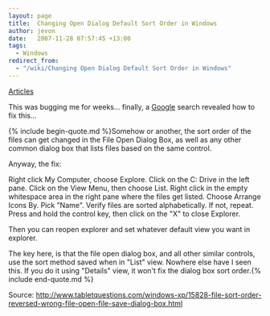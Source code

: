 ```yaml
---
layout: page
title:  Changing Open Dialog Default Sort Order in Windows
author: jevon
date:   2007-11-28 07:57:45 +13:00
tags:
  - Windows
redirect_from:
  - "/wiki/Changing Open Dialog Default Sort Order in Windows"
---
```


[Articles](Articles.md)

This was bugging me for weeks... finally, a [Google](google.md) search revealed how to fix this...

{% include begin-quote.md %}Somehow or another, the sort order of the files can get changed in the File Open Dialog Box, as well as any other common dialog box that lists files based on the same control.

Anyway, the fix:

Right click My Computer, choose Explore.
Click on the C: Drive in the left pane.
Click on the View Menu, then choose List.
Right click in the empty whitespace area in the right pane where the
files get listed.
Choose Arrange Icons By.
Pick "Name".
Verify files are sorted alphabetically. If not, repeat.
Press and hold the control key, then click on the "X" to close
Explorer.

Then you can reopen explorer and set whatever default view you want in explorer.

The key here, is that the file open dialog box, and all other similar controls, use the sort method saved when in "List" view. Nowhere else have I seen this. If you do it using "Details" view, it won't fix the dialog box sort order.{% include end-quote.md %}

Source: http://www.tabletquestions.com/windows-xp/15828-file-sort-order-reversed-wrong-file-open-file-save-dialog-box.html
